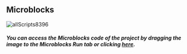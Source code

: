 ## Microblocks
![allScripts8396](https://user-images.githubusercontent.com/112697142/201074819-efa83aca-199d-430e-9246-5d3e86ed9614.png)



##### You can access the Microblocks code of the project by dragging the image to the Microblocks Run tab or clicking [here](https://microblocks.fun/run/microblocks.html#scripts=GP%20Scripts%0Adepends%20%27PicoBricks%27%0A%0Ascript%20486%2088%20%7B%0Acomment%20%27PICO%20BT%20Receiver%3A%0AReceives%20left%2C%20right%2C%20backward%2C%20forward%2C%20stop%20%0Afrom%20the%20mobile%20APP%3A%0Ahttps%3A%2F%2Fplay.google.com%2Fstore%2Fapps%2Fdetails%3Fid%3Dappinventor.ai_cempehlivan92.Arduino_Sesli_Kontrol%26hl%3Dtr%0A%0ATo%20configure%20BT%20module%2C%20use%20the%20two%20block%20sets%20at%20the%20very%20bottom%20of%20the%20program.%27%0A%7D%0A%0Ascript%201078%2088%20%7B%0AwhenCondition%20%28cmd%20%3D%3D%20%27stop%27%29%0AsayIt%20cmd%0Apb_set_motor_speed%201%200%0Apb_set_motor_speed%202%200%0AwaitMillis%201000%0Acmd%20%3D%20%27%27%0A%7D%0A%0Ascript%20485%20210%20%7B%0AwhenStarted%0A%27%5Bserial%3Aopen%5D%27%209600%0Aforever%20%7B%0A%20%20buffer%20%3D%20%28%27%5Bserial%3Aread%5D%27%29%0A%20%20if%20%28%28size%20buffer%29%20%3E%200%29%20%7B%0A%20%20%20%20cmd%20%3D%20%28%27%5Bdata%3Ajoin%5D%27%20%27%27%20%28%27%5Bdata%3AasByteArray%5D%27%20buffer%29%29%0A%20%20%20%20sayIt%20cmd%0A%20%20%7D%0A%20%20waitMillis%20200%0A%7D%0A%7D%0A%0Ascript%20822%20220%20%7B%0AwhenCondition%20%28cmd%20%3D%3D%20%27forward%27%29%0AsayIt%20cmd%0Apb_set_motor_speed%201%20100%0Apb_set_motor_speed%202%20100%0AwaitMillis%201000%0Acmd%20%3D%20%27%27%0Apb_set_motor_speed%201%200%0Apb_set_motor_speed%202%200%0A%7D%0A%0Ascript%201118%20283%20%7B%0AwhenCondition%20%28cmd%20%3D%3D%20%27backward%27%29%0AsayIt%20cmd%0Apb_set_motor_speed%201%20100%0Apb_set_motor_speed%202%200%0AwaitMillis%201000%0Acmd%20%3D%20%27%27%0Apb_set_motor_speed%201%200%0Apb_set_motor_speed%202%200%0A%7D%0A%0Ascript%20820%20502%20%7B%0AwhenCondition%20%28cmd%20%3D%3D%20%27right%27%29%0AsayIt%20cmd%0Apb_set_motor_speed%201%200%0Apb_set_motor_speed%202%20100%0AwaitMillis%20500%0Acmd%20%3D%20%27%27%0Apb_set_motor_speed%201%200%0Apb_set_motor_speed%202%200%0A%7D%0A%0Ascript%20481%20510%20%7B%0AwhenCondition%20%28cmd%20%3D%3D%20%27left%27%29%0AsayIt%20cmd%0Apb_set_motor_speed%201%20100%0Apb_set_motor_speed%202%200%0AwaitMillis%20500%0Acmd%20%3D%20%27%27%0Apb_set_motor_speed%201%200%0Apb_set_motor_speed%202%200%0A%7D%0A%0Ascript%20920%20798%20%7B%0Acomment%20%27Use%20for%20BT%20Configuration%3A%0Apress%20and%20hold%20the%20RESET%20button%0Aand%20then%20insert%20the%20BT%20module%20into%0Aits%20slot.%20RED%20LED%20should%20be%20flashing%20%0Ain%202sec%20intervals.%0ARun%20this%20script%20first.%20Then%20use%20the%20other%0Ato%20send%20commands.%27%0A%27%5Bserial%3Aopen%5D%27%2038400%0Aforever%20%7B%0A%20%20buffer%20%3D%20%28%27%5Bserial%3Aread%5D%27%29%0A%20%20if%20%28%28size%20buffer%29%20%3E%200%29%20%7B%0A%20%20%20%20cmd%20%3D%20%28%27%5Bdata%3Ajoin%5D%27%20%27%27%20%28%27%5Bdata%3AasByteArray%5D%27%20buffer%29%29%0A%20%20%7D%0A%20%20sayIt%20cmd%0A%20%20waitMillis%201000%0A%7D%0A%7D%0A%0Ascript%20477%20800%20%7B%0Acomment%20%27Use%20for%20BT%20Configuration%3A%0AType%20in%20AT%20commands%20for%20BT%20into%20the%0Afirst%20text%20area%20below%20and%20then%20click%20on%20the%20%0Aserial%20write%20block%20to%20transmit.%0AResponses%20will%20be%20displayed%20in%20the%20LOOP%20script.%27%0A%27%5Bserial%3Awrite%5D%27%20%28%27%5Bdata%3Ajoin%5D%27%20%27AT%27%20%28%27%5Bdata%3AunicodeString%5D%27%2013%29%20%28%27%5Bdata%3AunicodeString%5D%27%2010%29%29%0A%7D%0A%0A "here").

